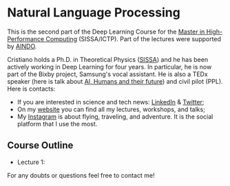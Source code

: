 # Natural Language Processing 

This is the second part of the Deep Learning Course for the [Master in High-Performance Computing](https://twitter.com/mhpc_sissa_ictp) (SISSA/ICTP). Part of the lectures were supported by [AINDO](https://www.linkedin.com/company/aindo/). 

Cristiano holds a Ph.D. in Theoretical Physics ([SISSA](https://twitter.com/Sissaschool)) and he has been actively working in Deep Learning for four years. In particular, he is now part of the Bixby project, Samsung's vocal assistant. He is also a TEDx speaker (here is talk about [AI, Humans and their future](https://youtu.be/8-hrmer9d_E)) and civil pilot (PPL). Here is contacts:

* If you are interested in science and tech news: [LinkedIn](https://www.linkedin.com/in/cristiano-de-nobili/) & [Twitter](https://twitter.com/denocris);
* On my [website](https://denocris.com/) you can find all my lectures, workshops, and talks;
* My [Instagram](https://www.instagram.com/denocris/?hl=it) is about flying, traveling, and adventure. It is the social platform that I use the most.


## Course Outline

* Lecture 1: 



For any doubts or questions feel free to contact me!

